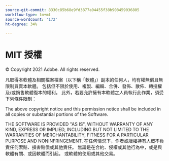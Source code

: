 ```yaml
---
source-git-commit: 8330c85b68e9fd3877a04455f38b908459036805
workflow-type: tm+mt
source-wordcount: '172'
ht-degree: 34%

---
```

# MIT 授權

© Copyright 2021 Adobe. All rights reserved.

凡取得本軟體及相關檔案檔案（以下稱「軟體」）副本的任何人，均有權無償且無限制買賣本軟體。 包括但不限於使用、複製、編輯、合併、發佈、散佈、轉授權及/或銷售軟體復本的權利。 此外，若要允許擁有本軟體之人員執行此作業，須受下列條件限制：

The above copyright notice and this permission notice shall be included in all copies or substantial portions of the Software.

THE SOFTWARE IS PROVIDED &quot;AS IS&quot;, WITHOUT WARRANTY OF ANY KIND, EXPRESS OR IMPLIED, INCLUDING BUT NOT LIMITED TO THE WARRANTIES OF MERCHANTABILITY, FITNESS FOR A PARTICULAR PURPOSE AND NONINFRINGEMENT. 在任何情況下，作者或版權持有人概不負責任何索賠、損害賠償或其他責任。 無論是在合約、侵權或其他行為中，或是與軟體有關、或因軟體而引起。 或軟體的使用或其他交易。